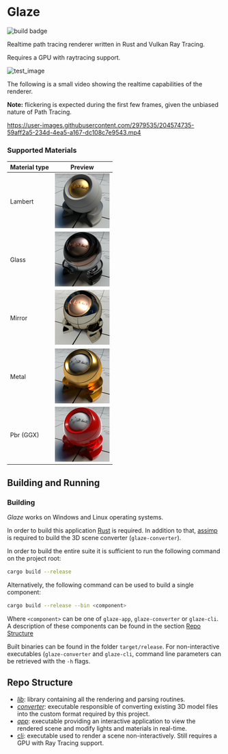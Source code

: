 # Glaze
![build badge](https://github.com/davidepi/glaze/actions/workflows/ci.yml/badge.svg)

Realtime path tracing renderer written in Rust and Vulkan Ray Tracing.

Requires a GPU with raytracing support.

![test_image](https://user-images.githubusercontent.com/2979535/204575102-142d4e3f-365b-4e15-b754-e21fec08eccb.jpg)

The following is a small video showing the realtime capabilities of the renderer.

**Note:** flickering is expected during the first few frames, given the unbiased nature of Path Tracing.

https://user-images.githubusercontent.com/2979535/204574735-59aff2a5-234d-4ea5-a167-dc108c7e9543.mp4

### Supported Materials

| Material type | Preview                                                      |
|---------------|--------------------------------------------------------------|
| Lambert       | <img src="resources/readme/materials/lambert.jpg" width=128/>|
| Glass         | <img src="resources/readme/materials/glass.jpg" width=128/>  |
| Mirror        | <img src="resources/readme/materials/mirror.jpg" width=128/> |
| Metal         | <img src="resources/readme/materials/metal.jpg" width=128/>  |
| Pbr (GGX)     | <img src="resources/readme/materials/pbr.jpg" width=128/>    |

## Building and Running
### Building
_Glaze_ works on Windows and Linux operating systems.

In order to build this application [Rust](https://www.rust-lang.org/tools/install)
is required. In addition to that, [assimp](https://github.com/assimp/assimp.git)
is required to build the 3D scene converter (`glaze-converter`).

In order to build the entire suite it is sufficient to run the following command
on the project root:
```bash
cargo build --release
```
Alternatively, the following command can be used to build a single component:
```bash
cargo build --release --bin <component>
```
Where `<component>` can be one of `glaze-app`, `glaze-converter` or `glaze-cli`. 
A description of these components can be found in the section [Repo Structure](#-repo-structure)

Built binaries can be found in the folder `target/release`. 
For non-interactive executables (`glaze-converter` and `glaze-cli`, command line parameters can be retrieved with the `-h` flags.

## Repo Structure
- *[lib](lib)*: library containing all the rendering and parsing routines.
- *[converter](converter)*: executable responsible of converting existing 3D model files into the
custom format required by this project.
- *[app](app)*: executable providing an interactive application to view the rendered scene and modify lights and materials in real-time.
- [cli](cli): executable used to render a scene non-interactively. Still requires a GPU with Ray Tracing support.
